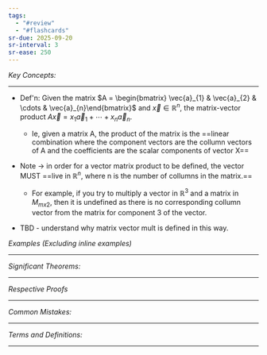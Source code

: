 ```yaml
---
tags:
  - "#review"
  - "#flashcards"
sr-due: 2025-09-20
sr-interval: 3
sr-ease: 250
---
```

*Key Concepts:*
___

- Def'n: Given the matrix $A = \begin{bmatrix} \vec{a}_{1} & \vec{a}_{2} & \cdots & \vec{a}_{n}\end{bmatrix}$ and $\vec{x} \in {\mathbb{R}}^n$, the matrix-vector product $A\vec{x} = x_{1}\vec{a}_{1} + \cdots + x_{n}\vec{a}_{n}$.
	- Ie, given a matrix A, the product of the matrix is the ==linear combination where the component vectors are the collumn vectors of A and the coefficients are the scalar components of vector X==
- Note -> in order for a vector matrix product to be defined, the vector MUST ==live in $\mathbb{R}^n$, where n is the number of collumns in the matrix.==
	- For example, if you try to multiply a vector in $\mathbb{R}^3$ and a matrix in $M_{mx2}$, then it is undefined as there is no corresponding collumn vector from the matrix for component 3 of the vector. 

- TBD - understand why matrix vector mult is defined in this way. 



*Examples (Excluding inline examples)* 
___

*Significant Theorems:*
___

*Respective Proofs*
___

*Common Mistakes:*
___

*Terms and Definitions:*
___

